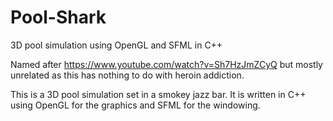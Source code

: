 # Pool-Shark
3D pool simulation using OpenGL and SFML in C++

Named after https://www.youtube.com/watch?v=Sh7HzJmZCyQ
but mostly unrelated as this has nothing to do with heroin addiction.

This is a 3D pool simulation set in a smokey jazz bar. 
It is written in C++ using OpenGL for the graphics and SFML for the windowing.
